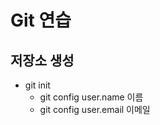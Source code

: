 # Git 연습

## 저장소 생성

- git init
    - git config 
        user.name  이름
    - git config
        user.email 이메일
